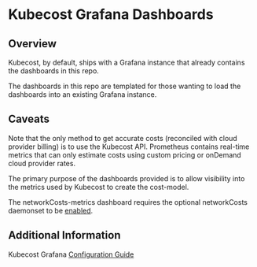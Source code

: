 # Kubecost Grafana Dashboards

## Overview

Kubecost, by default, ships with a Grafana instance that already contains the dashboards in this repo.

The dashboards in this repo are templated for those wanting to load the dashboards into an existing Grafana instance.

## Caveats

Note that the only method to get accurate costs (reconciled with cloud provider billing) is to use the Kubecost API. Prometheus contains real-time metrics that can only estimate costs using custom pricing or onDemand cloud provider rates.

The primary purpose of the dashboards provided is to allow visibility into the metrics used by Kubecost to create the cost-model.

The networkCosts-metrics dashboard requires the optional networkCosts daemonset to be [enabled](https://docs.kubecost.com/install-and-configure/advanced-configuration/network-costs-configuration).

## Additional Information

Kubecost Grafana [Configuration Guide](https://docs.kubecost.com/install-and-configure/install/custom-grafana)